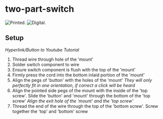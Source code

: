 # two-part-switch
![Printed](https://github.com/Creative-Link-for-Digital-Health/two-part-switch/blob/main/PrintedSwitch.png).
![Digital](https://github.com/Creative-Link-for-Digital-Health/two-part-switch/blob/main/assets/DigitalSwitch.jpg).
## Setup ##
*Hyperlink/Button to Youtube Tutorial*
1) Thread wire through hole of the 'mount'
2) Solder switch component to wire
3) Ensure switch component is flush with the top of the 'mount'
4) Firmly press the cord into the bottom inlaid portion of the 'mount'
5) Align the pegs of 'button' with the holes of the 'mount' *They will only perfectly fit in one orientation, if correct a click will be heard*
6) Align the pointed side pegs of the mount with the inside of the 'top screw'. Slide the 'button' and 'mount' through the bottom of the 'top screw' *Align the exit hole of the 'mount' and the 'top screw'*
7) Thread the end of the wire through the top of the 'bottom screw'. Screw together the 'top' and 'bottom' screw

